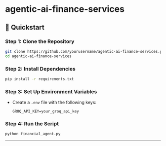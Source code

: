 # agentic-ai-finance-services

## **🚀 Quickstart**  

### **Step 1: Clone the Repository**  
```bash
git clone https://github.com/yourusername/agentic-ai-finance-services.git
cd agentic-ai-finance-services
```

### **Step 2: Install Dependencies**  
```bash
pip install -r requirements.txt
```

### **Step 3: Set Up Environment Variables**  
- Create a `.env` file with the following keys:  
  ```env
  GROQ_API_KEY=your_groq_api_key
  ```
  
### **Step 4: Run the Script**  
```bash
python financial_agent.py
```

---
